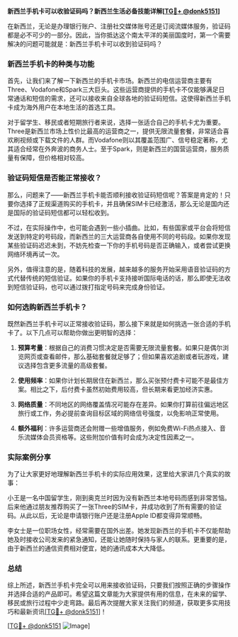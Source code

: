 **新西兰手机卡可以收验证码吗？新西兰生活必备技能详解[[TG💪+ @donk5151](https://t.me/s/donk5151)]**

在新西兰，无论是办理银行账户、注册社交媒体账号还是订阅流媒体服务，验证码都是必不可少的一部分。因此，当你抵达这个南太平洋的美丽国度时，第一个需要解决的问题可能就是：新西兰手机卡可以收到验证码吗？

### 新西兰手机卡的种类与功能

首先，让我们来了解一下新西兰的手机卡市场。新西兰的电信运营商主要有Three、Vodafone和Spark三大巨头。这些运营商提供的手机卡不仅能够满足日常通话和短信的需求，还可以接收来自全球各地的验证码短信。这使得新西兰手机卡成为海外用户在本地生活的首选工具。

对于留学生、移民或者短期旅行者来说，选择一张适合自己的手机卡尤为重要。Three是新西兰市场上性价比最高的运营商之一，提供无限流量套餐，非常适合喜欢刷视频或下载文件的人群。而Vodafone则以其覆盖范围广、信号稳定著称，尤其适合经常在外奔波的商务人士。至于Spark，则是新西兰的国营运营商，服务质量有保障，但价格相对较高。

### 验证码短信是否能正常接收？

那么，问题来了——新西兰手机卡能否顺利接收验证码短信呢？答案是肯定的！只要你选择了正规渠道购买的手机卡，并且确保SIM卡已经激活，那么无论是国内还是国际的验证码短信都可以轻松收到。

不过，在实际操作中，也可能会遇到一些小插曲。比如，有些国家或平台会将短信发送到特定的号码段，而新西兰的三大运营商各自使用不同的号码段。如果你发现某些验证码迟迟未到，不妨先检查一下你的手机号码是否正确输入，或者尝试更换网络环境再试一次。

另外，值得注意的是，随着科技的发展，越来越多的服务开始采用语音验证码的方式代替传统的短信验证。如果你的手机卡支持接听国际电话的话，那么即使无法收到短信验证码，也可以通过拨打指定号码来完成身份验证。

### 如何选购新西兰手机卡？

既然新西兰手机卡可以正常接收验证码，那么接下来就是如何挑选一张合适的手机卡了。以下几点可以帮助你做出更明智的选择：

1. **预算考量**：根据自己的消费习惯决定是否需要无限流量套餐。如果只是偶尔浏览网页或查看邮件，那么基础套餐就足够了；但如果喜欢追剧或者玩游戏，建议选择包含更多流量的高级套餐。

2. **使用频率**：如果你计划长期居住在新西兰，那么买张预付费卡可能不是最佳方案。相比之下，后付费卡虽然初始费用较高，但长期来看更加经济实惠。

3. **网络质量**：不同地区的网络覆盖情况可能存在差异。如果你打算前往偏远地区旅行或工作，务必提前查询目标区域的网络信号强度，以免影响正常使用。

4. **额外福利**：许多运营商还会附赠一些增值服务，例如免费Wi-Fi热点接入、音乐流媒体会员资格等。这些附加价值有时会成为决定性因素之一。

### 实际案例分享

为了让大家更好地理解新西兰手机卡的实际应用效果，这里给大家讲几个真实的故事：

小王是一名中国留学生，刚到奥克兰时因为没有新西兰本地号码而感到非常苦恼。后来他通过朋友推荐购买了一张Three的SIM卡，并成功收到了所有需要的验证码。从此以后，无论是申请银行账户还是注册Apple ID都变得异常顺畅。

李女士是一位职场女性，经常需要在国外出差。她发现新西兰的手机卡不仅能帮助她及时接收公司发来的紧急通知，还能让她随时保持与家人的联系。更重要的是，由于新西兰的通信资费相对便宜，她的通讯成本大大降低。

### 总结

综上所述，新西兰手机卡完全可以用来接收验证码，只要我们按照正确的步骤操作并选择合适的产品即可。希望这篇文章能为大家提供有用的信息，在未来的留学、移民或旅行过程中少走弯路。最后再次提醒大家关注我们的频道，获取更多实用技巧和最新资讯[[TG💪+ @donk5151](https://t.me/s/donk5151)]！

[[TG💪+ @donk5151](https://t.me/s/donk5151) ![Image](https://i.postimg.cc/rwNCRYN7/Snipaste-2025-04-30-17-27-05.png)]